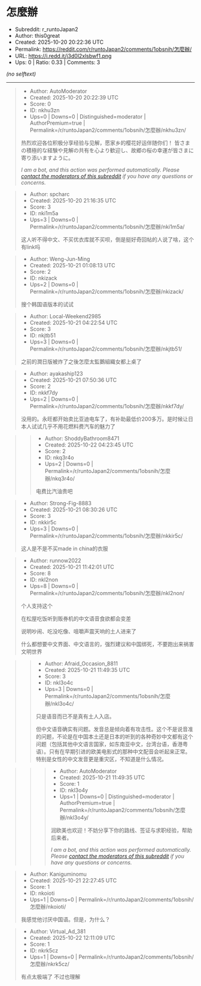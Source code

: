 # 怎麼辦

- Subreddit: r_runtoJapan2
- Author: this0great
- Created: 2025-10-20 20:22:36 UTC
- Permalink: https://reddit.com/r/runtoJapan2/comments/1obsnih/怎麼辦/
- URL: https://i.redd.it/j3d0l2xlsbwf1.png
- Ups: 0 | Ratio: 0.33 | Comments: 3

_(no selftext)_

---

> - Author: AutoModerator
> - Created: 2025-10-20 20:22:39 UTC
> - Score: 0
> - ID: nkhu3zn
> - Ups=0 | Downs=0 | Distinguished=moderator | AuthorPremium=true | Permalink=/r/runtoJapan2/comments/1obsnih/怎麼辦/nkhu3zn/
>
> 热烈欢迎各位积极分享经验与见解，愿家乡的樱花好运伴随你们！
> 皆さまの積極的な経験や見解の共有を心より歓迎し、故郷の桜の幸運が皆さまに寄り添いますように。
> 
> *I am a bot, and this action was performed automatically. Please [contact the moderators of this subreddit](/message/compose/?to=/r/runtoJapan2) if you have any questions or concerns.*

> - Author: spcharc
> - Created: 2025-10-20 21:16:35 UTC
> - Score: 3
> - ID: nki1m5a
> - Ups=3 | Downs=0 | Permalink=/r/runtoJapan2/comments/1obsnih/怎麼辦/nki1m5a/
>
> 这人听不得中文、不买优衣库就不买呗，倒是挺好奇回帖的人说了啥，这个有link吗

> - Author: Weng-Jun-Ming
> - Created: 2025-10-21 01:08:13 UTC
> - Score: 2
> - ID: nkizack
> - Ups=2 | Downs=0 | Permalink=/r/runtoJapan2/comments/1obsnih/怎麼辦/nkizack/
>
> 搜个韩国语版本的试试

> - Author: Local-Weekend2985
> - Created: 2025-10-21 04:22:54 UTC
> - Score: 3
> - ID: nkjtb51
> - Ups=3 | Downs=0 | Permalink=/r/runtoJapan2/comments/1obsnih/怎麼辦/nkjtb51/
>
> 之前的潤日版被炸了之後怎麼太監鵝組織女都上桌了

> - Author: ayakaship123
> - Created: 2025-10-21 07:50:36 UTC
> - Score: 2
> - ID: nkkf7dy
> - Ups=2 | Downs=0 | Permalink=/r/runtoJapan2/comments/1obsnih/怎麼辦/nkkf7dy/
>
> 没用的。永旺都开始卖比亚迪电车了，有补助最低价200多万。是时候让日本人试试几乎不用花燃料费汽车的魅力了

>> - Author: ShoddyBathroom8471
>> - Created: 2025-10-22 04:23:45 UTC
>> - Score: 2
>> - ID: nkq3r4o
>> - Ups=2 | Downs=0 | Permalink=/r/runtoJapan2/comments/1obsnih/怎麼辦/nkq3r4o/
>>
>> 电费比汽油贵吧

> - Author: Strong-Fig-8883
> - Created: 2025-10-21 08:30:26 UTC
> - Score: 3
> - ID: nkkir5c
> - Ups=3 | Downs=0 | Permalink=/r/runtoJapan2/comments/1obsnih/怎麼辦/nkkir5c/
>
> 这人是不是不买made in china的衣服

> - Author: runnow2022
> - Created: 2025-10-21 11:42:01 UTC
> - Score: 8
> - ID: nkl2non
> - Ups=8 | Downs=0 | Permalink=/r/runtoJapan2/comments/1obsnih/怎麼辦/nkl2non/
>
> 个人支持这个
> 
> 
> 在松屋吃饭听到贩券机的中文语音食欲都会变差
> 
> 
> 说明吵闹、吃没吃像、咀嚼声震天响的土人进来了
> 
> 什么都想要中文界面、中文语言的，强烈建议和中国绑死，不要跑出来祸害文明世界

>> - Author: Afraid_Occasion_8811
>> - Created: 2025-10-21 11:49:35 UTC
>> - Score: 3
>> - ID: nkl3o4c
>> - Ups=3 | Downs=0 | Permalink=/r/runtoJapan2/comments/1obsnih/怎麼辦/nkl3o4c/
>>
>> 只是语音而已不是真有土人入店。
>> 
>> 但中文语音确实有问题。发音总是倾向着有攻击性。这个不是说音准的问题，不论是在中国本土还是日本的听到的各种奇妙中文都有这个问题（包括其他中文语言国家，如东南亚中文，台湾台语，香港粤语）。只有在早期引进的欧美电影式的那种中文配音会听起来正常。特别是女性的中文发音更是重灾区，不知道是什么情况。

>>> - Author: AutoModerator
>>> - Created: 2025-10-21 11:49:35 UTC
>>> - Score: 1
>>> - ID: nkl3o4y
>>> - Ups=1 | Downs=0 | Distinguished=moderator | AuthorPremium=true | Permalink=/r/runtoJapan2/comments/1obsnih/怎麼辦/nkl3o4y/
>>>
>>> 润欧美也欢迎！不妨分享下你的路线、签证与求职经验，帮助后来者。
>>> 
>>> 
>>> *I am a bot, and this action was performed automatically. Please [contact the moderators of this subreddit](/message/compose/?to=/r/runtoJapan2) if you have any questions or concerns.*

> - Author: Kaniguminomu
> - Created: 2025-10-21 22:27:45 UTC
> - Score: 1
> - ID: nkoioti
> - Ups=1 | Downs=0 | Permalink=/r/runtoJapan2/comments/1obsnih/怎麼辦/nkoioti/
>
> 我感觉他讨厌中国语。但是，为什么？

> - Author: Virtual_Ad_381
> - Created: 2025-10-22 12:11:09 UTC
> - Score: 1
> - ID: nkrk5cz
> - Ups=1 | Downs=0 | Permalink=/r/runtoJapan2/comments/1obsnih/怎麼辦/nkrk5cz/
>
> 有点太极端了 不过也理解
